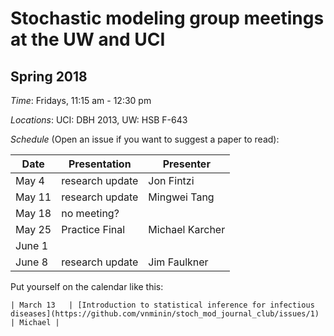 # Stochastic modeling group meetings at the UW and UCI

## Spring 2018

*Time*: Fridays, 11:15 am - 12:30 pm

*Locations*: UCI: DBH 2013, UW: HSB F-643

*Schedule* (Open an issue if you want to suggest a paper to read):

| Date | Presentation | Presenter |
|------|--------------|-----------|
| May 4 | research update | Jon Fintzi |
| May 11 | research update | Mingwei Tang |
| May 18 | no meeting? |  |
| May 25 | Practice Final | Michael Karcher |
| June 1 |  |  |
| June 8 | research update | Jim Faulkner |



Put yourself on the calendar like this:
```
| March 13   | [Introduction to statistical inference for infectious diseases](https://github.com/vnminin/stoch_mod_journal_club/issues/1) | Michael |
```
